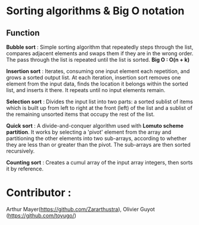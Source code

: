 # Sorting algorithms & Big O notation

## Function

**Bubble sort** : Simple sorting algorithm that repeatedly steps through the list, compares adjacent elements and swaps them if they are in the wrong order. The pass through the list is repeated until the list is sorted.
**Big O : O(n + k)**

**Insertion sort** : Iterates, consuming one input element each repetition, and grows a sorted output list. At each iteration, insertion sort removes one element from the input data, finds the location it belongs within the sorted list, and inserts it there. It repeats until no input elements remain.

**Selection sort** : Divides the input list into two parts: a sorted sublist of items which is built up from left to right at the front (left) of the list and a sublist of the remaining unsorted items that occupy the rest of the list.

**Quick sort** : A divide-and-conquer algorithm used with **Lomuto scheme partition**. It works by selecting a 'pivot' element from the array and partitioning the other elements into two sub-arrays, according to whether they are less than or greater than the pivot. The sub-arrays are then sorted recursively.

**Counting sort** : Creates a cumul array of the input array integers, then sorts it by reference.


# Contributor :

Arthur Mayer(https://github.com/Zararthustra), Olivier Guyot (https://github.com/toyugo/)
